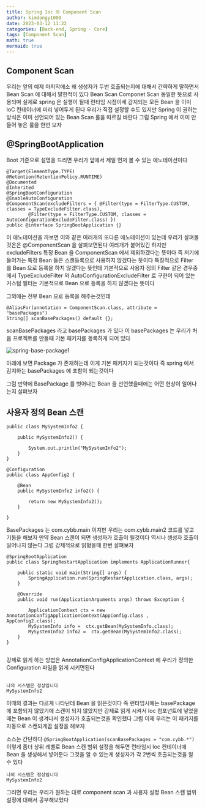 ```yaml
---
title: Spring Ioc 와 Component Scan
author: kimdongy1000
date: 2023-03-12 11:22
categories: [Back-end, Spring - Core]
tags: [Component Scan]
math: true
mermaid: true
---
```


## Component Scan
우리는 앞의 예제 마지막에소 왜 생성자가 두번 호출되는지에 대해서 간략하게 말하면서 Bean Scan 에 대해서 말한적이 있다 Bean Scan Componet Scan 동일한 뜻으로 사용되며 
실제로 spring 은 실행이 될때 런타임 시점이세 감지되는 모든 Bean 을 이미 IoC 컨테이너에 미리 넣어두게 된다 우리가 직접 설정할 수도 있지만 Spring 이 권하는 방식은 이미 
선언되어 있는 Bean Scan 룰을 따르길 바란다 그럼 Spring 에서 이미 만들어 놓은 룰을 한번 보자 

## @SpringBootApplication
Boot 기준으로 설명을 드리면 우리가 앞에서 제일 먼저 볼 수 있는 애노테이션이다 

```
@Target(ElementType.TYPE)
@Retention(RetentionPolicy.RUNTIME)
@Documented
@Inherited
@SpringBootConfiguration
@EnableAutoConfiguration
@ComponentScan(excludeFilters = { @Filter(type = FilterType.CUSTOM, classes = TypeExcludeFilter.class),
		@Filter(type = FilterType.CUSTOM, classes = AutoConfigurationExcludeFilter.class) })
public @interface SpringBootApplication {}

```

이 애노테이션을 까보면 이와 같은 여러개의 또다른 애노테이션이 있는데 우리가 살펴볼것은은 @ComponentScan 을 살펴보면된다 
여러개가 붙어있긴 하지만 excludeFilters 특정 Bean 을 ComponentScan 에서 제외하겠다는 뜻이다 즉 저기에 들어가는 특정 Bean 들은 스캔등록으로 사용하지 않겠다는 뜻이다 
특징적으로 Filter 를 Bean 으로 등록을 하지 않겠다는 뜻인데 기본적으로 사용자 정의 Filter 같은 경우중에서 TypeExcludeFilter 와 AutoConfigurationExcludeFilter 로 구현이 되어 있는 
커스텀 필터는 기본적으로 Bean 으로 등록을 하지 않겠다는 뜻이다 

그외에는 전부 Bean 으로 등록을 해주는것인데 

```
@AliasFor(annotation = ComponentScan.class, attribute = "basePackages")
String[] scanBasePackages() default {};

```

scanBasePackages 라고 basePackages 가 있다 이 basePackages 는 우리가 처음 프로젝트를 만들때 기본 패키지를 등록하게 되어 있다 


![spring-base-package1](https://user-images.githubusercontent.com/58513678/224592594-7d0d00cf-a4bd-474c-9ef2-1cb43d25349d.jpg)

아래에 보면 Package 가 존재하는데 이게 기본 패키지가 되는것이다 즉 spring 에서 감지하는 basePackages 에 포함이 되는것이다 


그럼 만약에 BasePackage 를 벗어나는 Bean 을 선언했을때에는 어떤 현상이 일어나는지 살펴보자 

## 사용자 정의 Bean 스캔 
```
public class MySystemInfo2 {
	
	public MySystemInfo2() {
		
		System.out.println("MySystemInfo2");
	}
}
```

```
@Configuration
public class AppConfig2 {
	
	@Bean
	public MySystemInfo2 info2() {
		
		return new MySystemInfo2();
	}

}

```
BasePackages 는 com.cybb.main 이지만 우리는  com.cybb.main2 코드를 넣고 기동을 해보자 만약 Bean 스캔이 되면 생성자가 호출이 될것이다 
역시나 생성자 호출이 일어나지 않는다 그럼 강제적으로 읽혔을때 한번 살펴보자


```
@SpringBootApplication
public class SpringRestartApplication implements ApplicationRunner{

	public static void main(String[] args) {
		SpringApplication.run(SpringRestartApplication.class, args);
	}

	@Override
	public void run(ApplicationArguments args) throws Exception {

		ApplicationContext ctx = new AnnotationConfigApplicationContext(AppConfig.class , AppConfig2.class);
		MySystemInfo info =  ctx.getBean(MySystemInfo.class);
		MySystemInfo2 info2 =  ctx.getBean(MySystemInfo2.class);
	}
}


```
강제로 읽게 하는 방법은 AnnotationConfigApplicationContext 에 우리가 정의한 Configuration 파일을 읽게 시키면된다 

```

나의 시스템은 정상입니다
MySystemInfo2

```

이때의 결과는 다르게 나타난데 Bean 을 읽은것이다 즉 런타임시에는 basePackage 에 포함되지 않았기에 스캔이 되지 않았지만 
강제로 읽게 시켜서 Ioc 컴포넌트에 넣었을때는 Bean 이 생겨나서 생성자가 호출되는것을 확인했다 그럼 이제 우리는 이 패키지를 자동으로 스캔되게끔 설정을 해보자 

소스는 간단하다 
`@SpringBootApplication(scanBasePackages = "com.cybb.*")` 이렇게 좀더 상위 레벨로 Bean 스캔 범위 설정을 해두면 런타임시 Ioc 컨테이너에 Bean 을 생성해서 넣어둔다 
그것을 알 수 있는게 생성자가 각 2번씩 호출되는것을 알 수 있다 

```
나의 시스템은 정상입니다
MySystemInfo2
```

그러면 우리는 우리가 원하는 대로 component scan 과 사용자 설정 Bean 스캔 범위 설정에 대해서 공부해보았다 